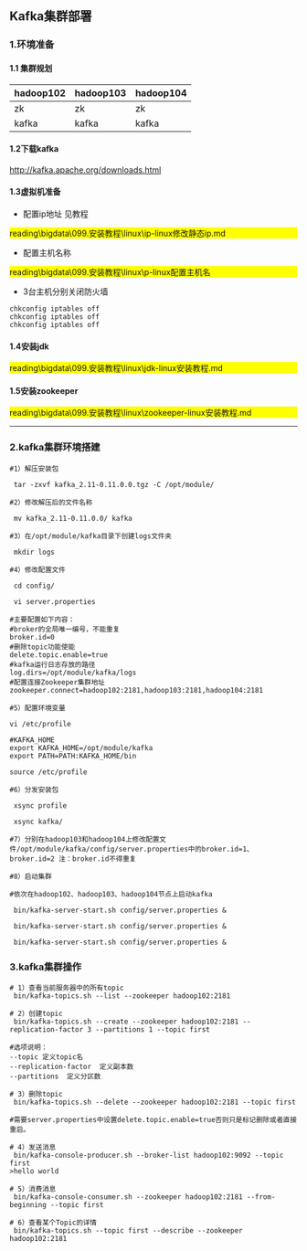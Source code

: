 ## Kafka集群部署

### 1.环境准备

#### 1.1 集群规划

| hadoop102 | hadoop103 | hadoop104 |
| --------- | --------- | --------- |
| zk        | zk        | zk        |
| kafka     | kafka     | kafka     |

#### 1.2下载kafka

http://kafka.apache.org/downloads.html

#### 1.3虚拟机准备

- 配置ip地址 见教程
<p style="background-color: yellow;">reading\bigdata\099.安装教程\linux\ip-linux修改静态ip.md</p>


- 配置主机名称
<p style="background-color: yellow;">reading\bigdata\099.安装教程\linux\p-linux配置主机名</p>

- 3台主机分别关闭防火墙

```shell
chkconfig iptables off
chkconfig iptables off
chkconfig iptables off
```

#### 1.4安装jdk

<p style="background-color: yellow;">reading\bigdata\099.安装教程\linux\jdk-linux安装教程.md</p>

#### 1.5安装zookeeper

<p style="background-color: yellow;">reading\bigdata\099.安装教程\linux\zookeeper-linux安装教程.md</p>

-------------

### 2.kafka集群环境搭建

```shell
#1）解压安装包

 tar -zxvf kafka_2.11-0.11.0.0.tgz -C /opt/module/

#2）修改解压后的文件名称

 mv kafka_2.11-0.11.0.0/ kafka

#3）在/opt/module/kafka目录下创建logs文件夹

 mkdir logs

#4）修改配置文件

 cd config/

 vi server.properties

#主要配置如下内容：
#broker的全局唯一编号，不能重复
broker.id=0
#删除topic功能使能
delete.topic.enable=true
#kafka运行日志存放的路径
log.dirs=/opt/module/kafka/logs
#配置连接Zookeeper集群地址
zookeeper.connect=hadoop102:2181,hadoop103:2181,hadoop104:2181

#5）配置环境变量

vi /etc/profile

#KAFKA_HOME
export KAFKA_HOME=/opt/module/kafka
export PATH=PATH:KAFKA_HOME/bin

source /etc/profile

#6）分发安装包

 xsync profile

 xsync kafka/

#7）分别在hadoop103和hadoop104上修改配置文件/opt/module/kafka/config/server.properties中的broker.id=1、broker.id=2 注：broker.id不得重复

#8）启动集群

#依次在hadoop102、hadoop103、hadoop104节点上启动kafka

 bin/kafka-server-start.sh config/server.properties &

 bin/kafka-server-start.sh config/server.properties &

 bin/kafka-server-start.sh config/server.properties &

```

### 3.kafka集群操作

```shell
# 1）查看当前服务器中的所有topic
 bin/kafka-topics.sh --list --zookeeper hadoop102:2181
 
# 2）创建topic
 bin/kafka-topics.sh --create --zookeeper hadoop102:2181 --replication-factor 3 --partitions 1 --topic first
 
#选项说明：
--topic 定义topic名
--replication-factor  定义副本数
--partitions  定义分区数

# 3）删除topic
 bin/kafka-topics.sh --delete --zookeeper hadoop102:2181 --topic first
 
#需要server.properties中设置delete.topic.enable=true否则只是标记删除或者直接重启。

# 4）发送消息
 bin/kafka-console-producer.sh --broker-list hadoop102:9092 --topic first
>hello world

# 5）消费消息
 bin/kafka-console-consumer.sh --zookeeper hadoop102:2181 --from-beginning --topic first

# 6）查看某个Topic的详情
 bin/kafka-topics.sh --topic first --describe --zookeeper hadoop102:2181
```

